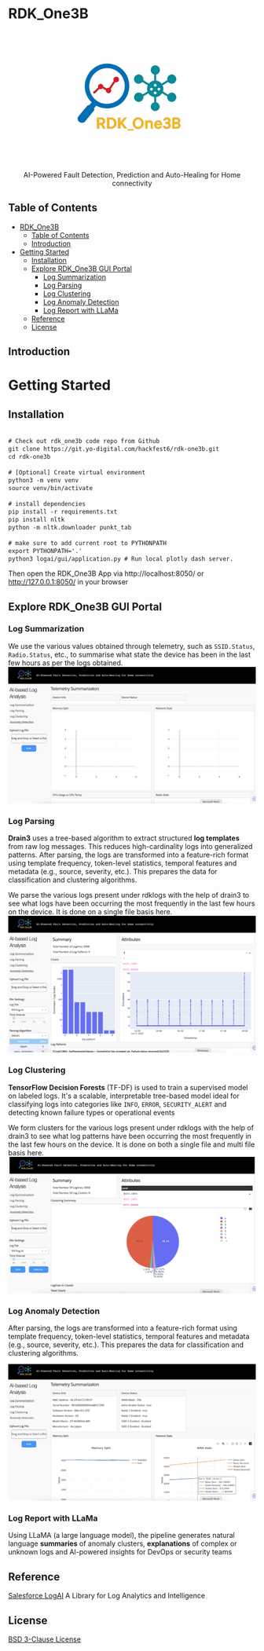 # RDK_One3B
<p align="center">
    <br>
    <img src="./img/logai_logo.png" width="250"/>
    </br>
    <p align="center">
    AI-Powered Fault Detection, Prediction and Auto-Healing for Home connectivity
    </p>
</p>

## Table of Contents
- [RDK\_One3B](#rdk_one3b)
  - [Table of Contents](#table-of-contents)
  - [Introduction](#introduction)
- [Getting Started](#getting-started)
  - [Installation](#installation)
  - [Explore RDK\_One3B GUI Portal](#explore-rdk_one3b-gui-portal)
    - [Log Summarization](#log-summarization)
    - [Log Parsing](#log-parsing)
    - [Log Clustering](#log-clustering)
    - [Log Anomaly Detection](#log-anomaly-detection)
    - [Log Report with LLaMa](#log-report-with-llama)
  - [Reference](#reference)
  - [License](#license)

## Introduction

# Getting Started
## Installation

```shell

# Check out rdk_one3b code repo from Github
git clone https://git.yo-digital.com/hackfest6/rdk-one3b.git
cd rdk-one3b

# [Optional] Create virtual environment
python3 -m venv venv
source venv/bin/activate

# install dependencies
pip install -r requirements.txt
pip install nltk
python -m nltk.downloader punkt_tab

# make sure to add current root to PYTHONPATH
export PYTHONPATH='.'
python3 logai/gui/application.py # Run local plotly dash server.

```

Then open the RDK_One3B App via http://localhost:8050/ or http://127.0.0.1:8050/ in your browser

## Explore RDK_One3B GUI Portal

### Log Summarization
We use the various values obtained through telemetry, such as `SSID.Status`, `Radio.Status`, etc., to summarise what state the device has been in the last few hours as per the logs obtained.
![landing_page](img/RDK_One3B_LandingPage.png)

### Log Parsing
**Drain3** uses a tree-based algorithm to extract structured **log templates** from raw log messages. This reduces high-cardinality logs into generalized patterns. After parsing, the logs are transformed into a feature-rich format using template frequency, token-level statistics, temporal features and metadata (e.g., source, severity, etc.). This prepares the data for classification and clustering algorithms.    

We parse the various logs present under rdklogs with the help of drain3 to see what logs have been occurring the most frequently in the last few hours on the device. It is done on a single file basis here.
![landing_page](img/RDK_One3B_LogParsing.png)

### Log Clustering
**TensorFlow Decision Forests** (TF-DF) is used to train a supervised model on labeled logs. It's a scalable, interpretable tree-based model ideal for classifying logs into categories like `INFO`, `ERROR`, `SECURITY_ALERT` and detecting known failure types or operational events
 
We form clusters for the various logs present under rdklogs with the help of drain3 to see what log patterns have been occurring the most frequently in the last few hours on the device. It is done on both a single file and multi file basis here.
![landing_page](img/RDK_One3B_LogClustering.png)

### Log Anomaly Detection
After parsing, the logs are transformed into a feature-rich format using template frequency, token-level statistics, temporal features and metadata (e.g., source, severity, etc.). This prepares the data for classification and clustering algorithms.

![landing_page](img/RDK_One3B_LogSummarization.png)

### Log Report with LLaMa
Using LLaMA (a large language model), the pipeline generates natural language **summaries** of anomaly clusters, **explanations** of complex or unknown logs and AI-powered insights for DevOps or security teams

## Reference
 [Salesforce LogAI](https://github.com/salesforce/logai) A Library for Log Analytics and Intelligence
## License
[BSD 3-Clause License](LICENSE.txt)
